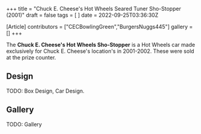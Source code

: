 +++
title = "Chuck E. Cheese's Hot Wheels Seared Tuner Sho-Stopper (2001)"
draft = false
tags = [ ]
date = 2022-09-25T03:36:30Z

[Article]
contributors = ["CECBowlingGreen","BurgersNuggs445"]
gallery = []
+++

The **Chuck E. Cheese's Hot Wheels Sho-Stopper** is a Hot Wheels car made exclusively for Chuck E. Cheese's location's in 2001-2002. These were sold at the prize counter.

## Design ##
TODO: Box Design, Car Design.


## Gallery ##
TODO: Gallery